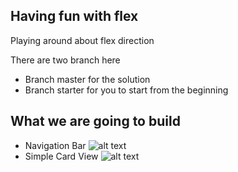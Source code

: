 ## Having fun with flex

Playing around about flex direction

There are two branch here

- Branch master for the solution
- Branch starter for you to start from the beginning

## What we are going to build

- Navigation Bar
  ![alt text](https://i.imgur.com/lnTn7wM.png 'Logo Title Text 1')
- Simple Card View
  ![alt text](https://i.imgur.com/LCNV0US.png 'Logo Title Text 1')

